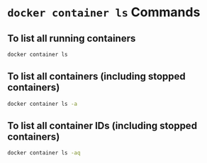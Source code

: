 # `docker container ls` Commands

## To list all running containers

```bash
docker container ls
```

## To list all containers (including stopped containers)

```bash
docker container ls -a
```

## To list all container IDs (including stopped containers)

```bash
docker container ls -aq
```
